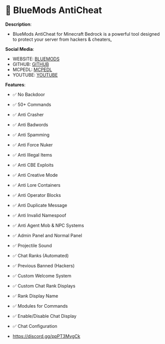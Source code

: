 # 🥇 BlueMods AntiCheat
**__Description__**:
- BlueMods AntiCheat for Minecraft Bedrock is a powerful tool designed to protect your server from hackers & cheaters[.](https://media.discordapp.net/attachments/1134311306820849704/1268088183661264946/standard.gif?ex=66ab26a6&is=66a9d526&hm=bf2d5f2851ef3826097c072a95e6681e55ad6cb3cc6c206b567cbbe17cf2f6e5&)

**__Social Media__**:
- WEBSITE: [BLUEMODS](<https://bluemods.neocities.org>)  
- GITHUB: [GITHUB](<https://github.com/BlueModsYT/BlueMods-AntiCheat/releases>)  
- MCPEDL: [MCPEDL](<https://mcpedl.com/bluemods>)  
- YOUTUBE: [YOUTUBE](<https://youtube.com/@BlueModsYT>)

**__Features__**:
- ✅ No Backdoor
- ✅ 50+ Commands
- ✅ Anti Crasher
- ✅ Anti Badwords
- ✅ Anti Spamming
- ✅ Anti Force Nuker
- ✅ Anti Illegal Items
- ✅ Anti CBE Exploits
- ✅ Anti Creative Mode
- ✅ Anti Lore Containers
- ✅ Anti Operator Blocks
- ✅ Anti Duplicate Message
- ✅ Anti Invalid Namespoof
- ✅ Anti Agent Mob & NPC Systems
- ✅ Admin Panel and Normal Panel
- ✅ Projectile Sound
- ✅ Chat Ranks (Automated)
- ✅ Previous Banned (Hackers)
- ✅ Custom Welcome System
- ✅ Custom Chat Rank Displays
- ✅ Rank Display Name
- ✅ Modules for Commands
- ✅ Enable/Disable Chat Display
- ✅ Chat Configuration

- https://discord.gg/ppPT3MvgCk